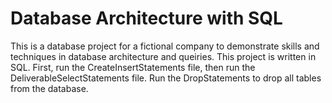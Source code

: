 # Database Architecture with SQL
This is a database project for a fictional company to demonstrate skills and techniques in database architecture and queiries. This project is written in SQL.
First, run the CreateInsertStatements file, then run the DeliverableSelectStatements file.
Run the DropStatements to drop all tables from the database.
